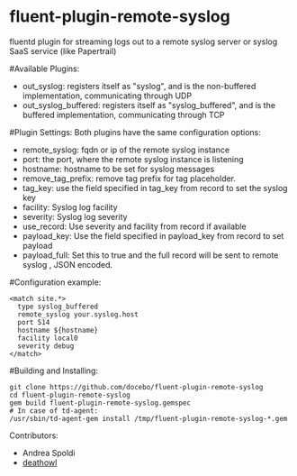 fluent-plugin-remote-syslog
===========================

fluentd plugin for streaming logs out to a remote syslog server or syslog SaaS service (like Papertrail)

#Available Plugins:
* out_syslog: registers itself as "syslog", and is the non-buffered implementation, communicating through UDP
* out_syslog_buffered: registers itself as "syslog_buffered", and is the buffered implementation, communicating through TCP

#Plugin Settings:
Both plugins have the same configuration options:

* remote_syslog: fqdn or ip of the remote syslog instance
* port: the port, where the remote syslog instance is listening
* hostname: hostname to be set for syslog messages
* remove_tag_prefix: remove tag prefix for tag placeholder. 
* tag_key: use the field specified in tag_key from record to set the syslog key
* facility: Syslog log facility
* severity: Syslog log severity
* use_record: Use severity and facility from record if available
* payload_key: Use the field specified in payload_key from record to set payload
* payload_full: Set this to true and the full record will be sent to remote syslog , JSON encoded.

#Configuration example:
```
<match site.*>
  type syslog_buffered
  remote_syslog your.syslog.host
  port 514
  hostname ${hostname}
  facility local0
  severity debug
</match>
```

#Building and Installing:
```
git clone https://github.com/docebo/fluent-plugin-remote-syslog
cd fluent-plugin-remote-syslog
gem build fluent-plugin-remote-syslog.gemspec
# In case of td-agent:
/usr/sbin/td-agent-gem install /tmp/fluent-plugin-remote-syslog-*.gem
```

Contributors:

* Andrea Spoldi 
* [deathowl](http://github.com/deathowl)
